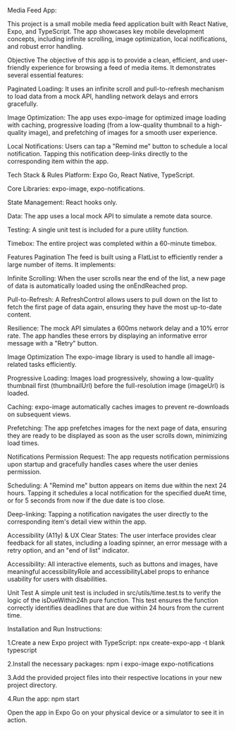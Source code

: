 Media Feed App:

This project is a small mobile media feed application built with React Native, Expo, and TypeScript. The app showcases key mobile development concepts, including infinite scrolling, image optimization, local notifications, and robust error handling.



Objective
The objective of this app is to provide a clean, efficient, and user-friendly experience for browsing a feed of media items. It demonstrates several essential features:

Paginated Loading: It uses an infinite scroll and pull-to-refresh mechanism to load data from a mock API, handling network delays and errors gracefully.

Image Optimization: The app uses expo-image for optimized image loading with caching, progressive loading (from a low-quality thumbnail to a high-quality image), and prefetching of images for a smooth user experience.

Local Notifications: Users can tap a "Remind me" button to schedule a local notification. Tapping this notification deep-links directly to the corresponding item within the app.



Tech Stack & Rules 
Platform: Expo Go, React Native, TypeScript.

Core Libraries: expo-image, expo-notifications.

State Management: React hooks only.

Data: The app uses a local mock API to simulate a remote data source.

Testing: A single unit test is included for a pure utility function.

Timebox: The entire project was completed within a 60-minute timebox.



Features
Pagination
The feed is built using a FlatList to efficiently render a large number of items. It implements:

Infinite Scrolling: When the user scrolls near the end of the list, a new page of data is automatically loaded using the onEndReached prop.

Pull-to-Refresh: A RefreshControl allows users to pull down on the list to fetch the first page of data again, ensuring they have the most up-to-date content.

Resilience: The mock API simulates a 600ms network delay and a 10% error rate. The app handles these errors by displaying an informative error message with a "Retry" button.

Image Optimization
The expo-image library is used to handle all image-related tasks efficiently.

Progressive Loading: Images load progressively, showing a low-quality thumbnail first (thumbnailUrl) before the full-resolution image (imageUrl) is loaded.

Caching: expo-image automatically caches images to prevent re-downloads on subsequent views.

Prefetching: The app prefetches images for the next page of data, ensuring they are ready to be displayed as soon as the user scrolls down, minimizing load times.

Notifications
Permission Request: The app requests notification permissions upon startup and gracefully handles cases where the user denies permission.

Scheduling: A "Remind me" button appears on items due within the next 24 hours. Tapping it schedules a local notification for the specified dueAt time, or for 5 seconds from now if the due date is too close.

Deep-linking: Tapping a notification navigates the user directly to the corresponding item's detail view within the app.

Accessibility (A11y) & UX
Clear States: The user interface provides clear feedback for all states, including a loading spinner, an error message with a retry option, and an "end of list" indicator.

Accessibility: All interactive elements, such as buttons and images, have meaningful accessibilityRole and accessibilityLabel props to enhance usability for users with disabilities.



Unit Test
A simple unit test is included in src/utils/time.test.ts to verify the logic of the isDueWithin24h pure function. This test ensures the function correctly identifies deadlines that are due within 24 hours from the current time.



Installation and Run Instructions:

1.Create a new Expo project with TypeScript:
npx create-expo-app -t blank typescript


2.Install the necessary packages:
npm i expo-image expo-notifications

3.Add the provided project files into their respective locations in your new project directory.

4.Run the app:
npm start

Open the app in Expo Go on your physical device or a simulator to see it in action.